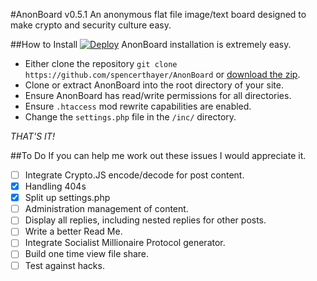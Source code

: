 #AnonBoard v0.5.1
An anonymous flat file image/text board designed to make crypto and security culture easy.

##How to Install
[![Deploy](https://www.herokucdn.com/deploy/button.png)](https://heroku.com/deploy?template=https://github.com/spencerthayer/TorchNoteJS)
AnonBoard installation is extremely easy.
- Either clone the repository `git clone https://github.com/spencerthayer/AnonBoard` or [download the zip](https://github.com/spencerthayer/AnonBoard/archive/master.zip).
- Clone or extract AnonBoard into the root directory of your site.
- Ensure AnonBoard has read/write permissions for all directories.
- Ensure `.htaccess` mod rewrite capabilities are enabled.
- Change the `settings.php` file in the `/inc/` directory.

_THAT'S IT!_

##To Do
If you can help me work out these issues I would appreciate it.

- [ ] Integrate Crypto.JS encode/decode for post content.
- [x] Handling 404s
- [x] Split up settings.php
- [ ] Administration management of content.
- [ ] Display all replies, including nested replies for other posts.
- [ ] Write a better Read Me.
- [ ] Integrate Socialist Millionaire Protocol generator.
- [ ] Build one time view file share.
- [ ] Test against hacks.
